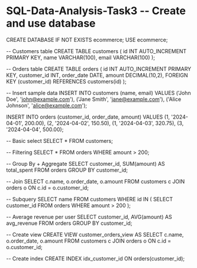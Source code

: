# SQL-Data-Analysis-Task3 -- Create and use database
CREATE DATABASE IF NOT EXISTS ecommerce;
USE ecommerce;

-- Customers table
CREATE TABLE customers (
    id INT AUTO_INCREMENT PRIMARY KEY,
    name VARCHAR(100),
    email VARCHAR(100)
);

-- Orders table
CREATE TABLE orders (
    id INT AUTO_INCREMENT PRIMARY KEY,
    customer_id INT,
    order_date DATE,
    amount DECIMAL(10,2),
    FOREIGN KEY (customer_id) REFERENCES customers(id)
);

-- Insert sample data
INSERT INTO customers (name, email) VALUES 
('John Doe', 'john@example.com'),
('Jane Smith', 'jane@example.com'),
('Alice Johnson', 'alice@example.com');

INSERT INTO orders (customer_id, order_date, amount) VALUES 
(1, '2024-04-01', 200.00),
(2, '2024-04-02', 150.50),
(1, '2024-04-03', 320.75),
(3, '2024-04-04', 500.00);

-- Basic select
SELECT * FROM customers;

-- Filtering
SELECT * FROM orders WHERE amount > 200;

-- Group By + Aggregate
SELECT customer_id, SUM(amount) AS total_spent
FROM orders
GROUP BY customer_id;

-- Join
SELECT c.name, o.order_date, o.amount
FROM customers c
JOIN orders o ON c.id = o.customer_id;

-- Subquery
SELECT name FROM customers 
WHERE id IN (
    SELECT customer_id FROM orders WHERE amount > 200
);

-- Average revenue per user
SELECT customer_id, AVG(amount) AS avg_revenue
FROM orders
GROUP BY customer_id;

-- Create view
CREATE VIEW customer_orders_view AS
SELECT c.name, o.order_date, o.amount
FROM customers c
JOIN orders o ON c.id = o.customer_id;

-- Create index
CREATE INDEX idx_customer_id ON orders(customer_id);
